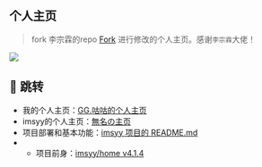 

<p><strong><h2>个人主页</h2></strong></p>

> fork 李宗霖的repo [Fork](https://github.com/supine0703/home) 进行修改的个人主页。感谢`李宗霖`大佬！  

![](./docs/imgs/imlzl.png)

## 👀 跳转
- 我的个人主页：[GG.咕咕的个人主页](https://imlzl.cn)
- imsyy的个人主页：[無名の主页](https://imsyy.top)
- 项目部署和基本功能：[imsyy 项目的 README.md](./docs/imsyy-home/README.md)
- - 项目前身：[imsyy/home v4.1.4](https://github.com/imsyy/home)
